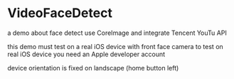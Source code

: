 # VideoFaceDetect
a demo about face detect use CoreImage and integrate Tencent YouTu API

this demo must test on a real iOS device with front face camera
to test on real iOS device you need an Apple developer account

device orientation is fixed on landscape (home button left)